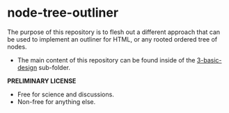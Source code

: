 
node-tree-outliner
===============

The purpose of this repository is to flesh out a different approach that can be
used to implement an outliner for HTML, or any rooted ordered tree of nodes.

* The main content of this repository can be found inside of the
  [3-basic-design](./3-basic-design) sub-folder.

**PRELIMINARY LICENSE**

* Free for science and discussions.
* Non-free for anything else.
